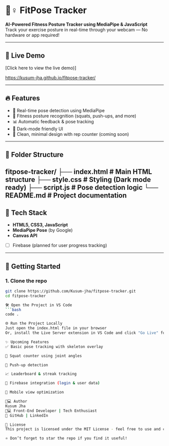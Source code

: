 # 🧘♀️ FitPose Tracker

**AI-Powered Fitness Posture Tracker using MediaPipe & JavaScript**  
Track your exercise posture in real-time through your webcam — No hardware or app required!

---

## 📸 Live Demo

[Click here to view the live demo)]

https://kusum-jha.github.io/fitpose-tracker/


---

## 🔥 Features

- 🧠 Real-time pose detection using MediaPipe
- 💪 Fitness posture recognition (squats, push-ups, and more)
- 📊 Automatic feedback & pose tracking
- 🌙 Dark-mode friendly UI
- 🎯 Clean, minimal design with rep counter (coming soon)

---

## 📂 Folder Structure

fitpose-tracker/
 ├── index.html # Main HTML structure
 ├── style.css # Styling (Dark mode ready) 
 ├── script.js # Pose detection logic 
 └── README.md # Project documentation
 ---

## 🧰 Tech Stack

- **HTML5, CSS3, JavaScript**
- **MediaPipe Pose** (by Google)
- **Canvas API**
- [ ] Firebase (planned for user progress tracking)

---

## 🚀 Getting Started

### 1. Clone the repo

```bash
git clone https://github.com/Kusum-jha/fitpose-tracker.git
cd fitpose-tracker

🛠️ Open the Project in VS Code
```bash
code .

🌐 Run the Project Locally
Just open the index.html file in your browser
Or, install the Live Server extension in VS Code and click "Go Live" for live preview with auto-reload.

✨ Upcoming Features
✅ Basic pose tracking with skeleton overlay

🔄 Squat counter using joint angles

🧍 Push-up detection

📈 Leaderboard & streak tracking

💾 Firebase integration (login & user data)

📱 Mobile view optimization

🧑💻 Author
Kusum Jha
👩💻 Front-End Developer | Tech Enthusiast
📌 GitHub | LinkedIn

📜 License
This project is licensed under the MIT License - feel free to use and contribute.

⭐ Don’t forget to star the repo if you find it useful!


